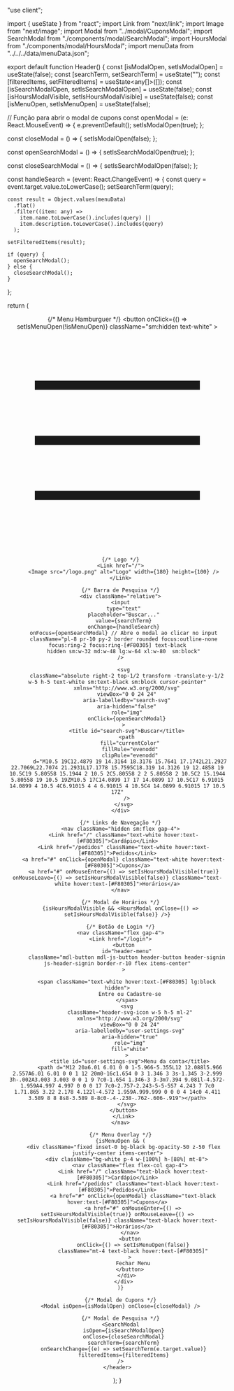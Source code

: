 "use client";

import { useState } from "react";
import Link from "next/link";
import Image from "next/image";
import Modal from "../modal/CuponsModal";
import SearchModal from "./components/modal/SearchModal";
import HoursModal from "./components/modal/HoursModal";
import menuData from "../../../data/menuData.json";

export default function Header() {
  const [isModalOpen, setIsModalOpen] = useState(false);
  const [searchTerm, setSearchTerm] = useState("");
  const [filteredItems, setFilteredItems] = useState<any[]>([]);
  const [isSearchModalOpen, setIsSearchModalOpen] = useState(false);
  const [isHoursModalVisible, setIsHoursModalVisible] = useState(false);
  const [isMenuOpen, setIsMenuOpen] = useState(false);

  // Função para abrir o modal de cupons
  const openModal = (e: React.MouseEvent) => {
    e.preventDefault();
    setIsModalOpen(true);
  };

  const closeModal = () => {
    setIsModalOpen(false);
  };

  const openSearchModal = () => {
    setIsSearchModalOpen(true);
  };

  const closeSearchModal = () => {
    setIsSearchModalOpen(false);
  };

  const handleSearch = (event: React.ChangeEvent<HTMLInputElement>) => {
    const query = event.target.value.toLowerCase();
    setSearchTerm(query);

    const result = Object.values(menuData)
      .flat()
      .filter((item: any) =>
        item.name.toLowerCase().includes(query) ||
        item.description.toLowerCase().includes(query)
      );

    setFilteredItems(result);

    if (query) {
      openSearchModal();
    } else {
      closeSearchModal();
    }
  };

  return (
    <header className="relative flex items-center justify-between p-2 px-6 bg-[#171312] shadow-md">
      {/* Menu Hamburguer */}
      <button
        onClick={() => setIsMenuOpen(!isMenuOpen)}
        className="sm:hidden text-white"
      >
        <svg
          className="w-6 h-6"
          xmlns="http://www.w3.org/2000/svg"
          viewBox="0 0 24 24"
          fill="none"
          stroke="currentColor"
          strokeWidth="2"
          strokeLinecap="round"
          strokeLinejoin="round"
        >
          <path d="M3 12h18M3 6h18M3 18h18" />
        </svg>
      </button>

      {/* Logo */}
      <Link href="/">
        <Image src="/logo.png" alt="Logo" width={180} height={100} />
      </Link>

      {/* Barra de Pesquisa */}
      <div className="relative">
      <input
        type="text"
        placeholder="Buscar..."
        value={searchTerm}
        onChange={handleSearch}
        onFocus={openSearchModal} // Abre o modal ao clicar no input
        className="pl-8 pr-10 py-2 border rounded focus:outline-none focus:ring-2 focus:ring-[#F80305] text-black
        hidden sm:w-32 md:w-48 lg:w-64 xl:w-80  sm:block"
      />

        <svg
          className="absolute right-2 top-1/2 transform -translate-y-1/2 w-5 h-5 text-white sm:text-black sm:block cursor-pointer"
          xmlns="http://www.w3.org/2000/svg"
          viewBox="0 0 24 24"
          aria-labelledby="search-svg"
          aria-hidden="false"
          role="img"
          onClick={openSearchModal}
        >
          <title id="search-svg">Buscar</title>
          <path
            fill="currentColor"
            fillRule="evenodd"
            clipRule="evenodd"
            d="M10.5 19C12.4879 19 14.3164 18.3176 15.7641 17.1742L21.2927 22.7069L22.7074 21.2931L17.1778 15.7595C18.319 14.3126 19 12.4858 19 10.5C19 5.80558 15.1944 2 10.5 2C5.80558 2 2 5.80558 2 10.5C2 15.1944 5.80558 19 10.5 19ZM10.5 17C14.0899 17 17 14.0899 17 10.5C17 6.91015 14.0899 4 10.5 4C6.91015 4 4 6.91015 4 10.5C4 14.0899 6.91015 17 10.5 17Z"
          />
        </svg>
      </div>

      {/* Links de Navegação */}
      <nav className="hidden sm:flex gap-4">
        <Link href="/" className="text-white hover:text-[#F80305]">Cardápio</Link>
        <Link href="/pedidos" className="text-white hover:text-[#F80305]">Pedidos</Link>
        <a href="#" onClick={openModal} className="text-white hover:text-[#F80305]">Cupons</a>
        <a href="#" onMouseEnter={() => setIsHoursModalVisible(true)} onMouseLeave={() => setIsHoursModalVisible(false)} className="text-white hover:text-[#F80305]">Horários</a>
      </nav>

      {/* Modal de Horários */}
      {isHoursModalVisible && <HoursModal onClose={() => setIsHoursModalVisible(false)} />}

      {/* Botão de Login */}
      <nav className="flex gap-4">
      <Link href="/login">
        <button
          id="header-menu"
          className="mdl-button mdl-js-button header-button header-signin js-header-signin border-r-10 flex items-center"
        >
          
          <span className="text-white hover:text-[#F80305] lg:block hidden">
            Entre ou Cadastre-se
          </span>
          <svg
            className="header-svg-icon w-5 h-5 ml-2"
            xmlns="http://www.w3.org/2000/svg"
            viewBox="0 0 24 24"
            aria-labelledby="user-settings-svg"
            aria-hidden="true"
            role="img"
            fill="white"
          >
            <title id="user-settings-svg">Menu da conta</title>
            <path d="M12 20a6.01 6.01 0 0 1-5.966-5.355L12 12.088l5.966 2.557A6.01 6.01 0 0 1 12 20m0-16c1.654 0 3 1.346 3 3s-1.345 3-2.999 3h-.002A3.003 3.003 0 0 1 9 7c0-1.654 1.346-3 3-3m7.394 9.081l-4.572-1.959A4.997 4.997 0 0 0 17 7c0-2.757-2.243-5-5-5S7 4.243 7 7c0 1.71.865 3.22 2.178 4.122l-4.572 1.959A.999.999 0 0 0 4 14c0 4.411 3.589 8 8 8s8-3.589 8-8c0-.4-.238-.762-.606-.919"></path>
          </svg>
        </button>
        </Link>
      </nav>

      {/* Menu Overlay */}
      {isMenuOpen && (
        <div className="fixed inset-0 bg-black bg-opacity-50 z-50 flex justify-center items-center">
          <div className="bg-white p-4 w-[100%] h-[88%] mt-8">
            <nav className="flex flex-col gap-4">
              <Link href="/" className="text-black hover:text-[#F80305]">Cardápio</Link>
              <Link href="/pedidos" className="text-black hover:text-[#F80305]">Pedidos</Link>
              <a href="#" onClick={openModal} className="text-black hover:text-[#F80305]">Cupons</a>
              <a href="#" onMouseEnter={() => setIsHoursModalVisible(true)} onMouseLeave={() => setIsHoursModalVisible(false)} className="text-black hover:text-[#F80305]">Horários</a>
            </nav>
            <button
              onClick={() => setIsMenuOpen(false)}
              className="mt-4 text-black hover:text-[#F80305]"
            >
              Fechar Menu
            </button>
          </div>
        </div>
      )}

      {/* Modal de Cupons */}
      <Modal isOpen={isModalOpen} onClose={closeModal} />

      {/* Modal de Pesquisa */}
      <SearchModal
        isOpen={isSearchModalOpen}
        onClose={closeSearchModal}
        searchTerm={searchTerm}
        onSearchChange={(e) => setSearchTerm(e.target.value)}
        filteredItems={filteredItems}
      />
    </header>
  );
}